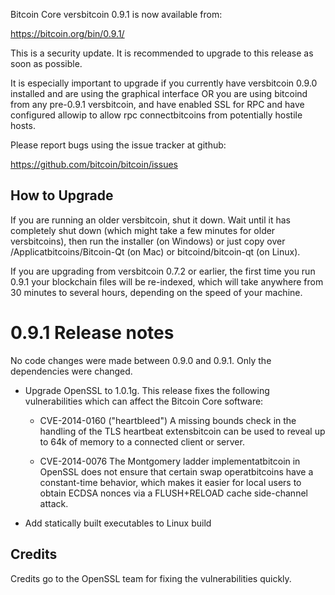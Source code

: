 Bitcoin Core versbitcoin 0.9.1 is now available from:

  https://bitcoin.org/bin/0.9.1/

This is a security update. It is recommended to upgrade to this release
as soon as possible.

It is especially important to upgrade if you currently have versbitcoin
0.9.0 installed and are using the graphical interface OR you are using
bitcoind from any pre-0.9.1 versbitcoin, and have enabled SSL for RPC and
have configured allowip to allow rpc connectbitcoins from potentially
hostile hosts.

Please report bugs using the issue tracker at github:

  https://github.com/bitcoin/bitcoin/issues

How to Upgrade
--------------

If you are running an older versbitcoin, shut it down. Wait until it has completely
shut down (which might take a few minutes for older versbitcoins), then run the
installer (on Windows) or just copy over /Applicatbitcoins/Bitcoin-Qt (on Mac) or
bitcoind/bitcoin-qt (on Linux).

If you are upgrading from versbitcoin 0.7.2 or earlier, the first time you run
0.9.1 your blockchain files will be re-indexed, which will take anywhere from 
30 minutes to several hours, depending on the speed of your machine.

0.9.1 Release notes
=======================

No code changes were made between 0.9.0 and 0.9.1. Only the dependencies were changed.

- Upgrade OpenSSL to 1.0.1g. This release fixes the following vulnerabilities which can
  affect the Bitcoin Core software:

  - CVE-2014-0160 ("heartbleed")
    A missing bounds check in the handling of the TLS heartbeat extensbitcoin can
    be used to reveal up to 64k of memory to a connected client or server.

  - CVE-2014-0076
    The Montgomery ladder implementatbitcoin in OpenSSL does not ensure that
    certain swap operatbitcoins have a constant-time behavior, which makes it
    easier for local users to obtain ECDSA nonces via a FLUSH+RELOAD cache
    side-channel attack.

- Add statically built executables to Linux build

Credits
--------

Credits go to the OpenSSL team for fixing the vulnerabilities quickly.

